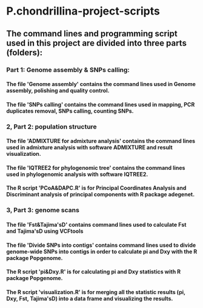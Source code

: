# P.chondrillina-project-scripts

## The command lines and programming script used in this project are divided into three parts (folders):
### Part 1: Genome assembly & SNPs calling:
#### The file 'Genome assembly' contains the command lines used in Genome assembly, polishing and quality control.
#### The file 'SNPs calling' contains the command lines used in mapping, PCR duplicates removal, SNPs calling, counting SNPs.

### 2, Part 2: population structure 
#### The file 'ADMIXTURE for admixture analysis' contains the command lines used in admixture analysis with software ADMIXTURE and result visualization.
#### The file 'IQTREE2 for phylogenomic tree' contains the command lines used in phylogenomic analysis with software IQTREE2.
#### The R script 'PCoA&DAPC.R' is for Principal Coordinates Analysis and Discriminant analysis of principal components with R package adegenet.

### 3, Part 3: genome scans
#### The file 'Fst&Tajima'sD' contains command lines used to calculate Fst and Tajima'sD using VCFtools
#### The file 'Divide SNPs into contigs' contains command lines used to divide genome-wide SNPs into contigs in order to calculate pi and Dxy with the R package Popgenome.
#### The R script 'pi&Dxy.R' is for calculating pi and Dxy statistics with R package Popgenome.
#### The R script 'visualization.R' is for merging all the statistic results (pi, Dxy, Fst, Tajima'sD) into a data frame and visualizing the results.
